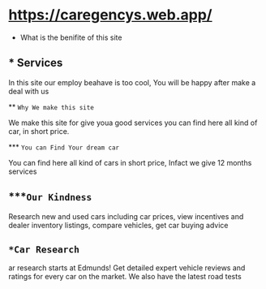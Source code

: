 # https://caregencys.web.app/



 * What is the benifite of this site



 ## * Services

In this site our employ beahave is too cool, You will be happy after make a deal with us

** `Why We make this site`

We make this site for give youa good services you can find here all kind of car, in short price.

*** `You can Find Your dream car`

You can find here all kind of cars in short price, Infact we give 12 months services

##  ***`Our Kindness`
Research new and used cars including car prices, view incentives and dealer inventory listings, compare vehicles, get car buying advice 


##  `*Car Research`
ar research starts at Edmunds! Get detailed expert vehicle reviews and ratings for every car on the market. We also have the latest road tests
